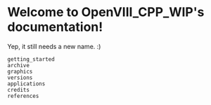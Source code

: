 [comment]: <> (OpenVIII_CPP_WIP documentation master file, created by)

[comment]: <> (sphinx-quickstart on Wed Apr 21 18:55:52 2021.)

[comment]: <> (You can adapt this file completely to your liking, but it should at least)

[comment]: <> (contain the root `toctree` directive.)

Welcome to OpenVIII_CPP_WIP's documentation!
=====

Yep, it still needs a new name. :)

```{toctree}
getting_started
archive
graphics
versions
applications
credits
references
```

[comment]: <> (compression)

[comment]: <> (menu_group)

[comment]: <> (pak)

[comment]: <> (paths)

[comment]: <> (strings)

[comment]: <> (tools)

